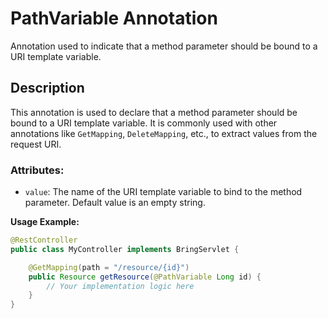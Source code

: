 # PathVariable Annotation

Annotation used to indicate that a method parameter should be bound to a URI template variable.

## Description
This annotation is used to declare that a method parameter should be bound to a URI template variable. It is commonly used with other annotations like `GetMapping`, `DeleteMapping`, etc., to extract values from the request URI.

### Attributes:
- `value`: The name of the URI template variable to bind to the method parameter. Default value is an empty string.

**Usage Example:**
```java
@RestController
public class MyController implements BringServlet {

    @GetMapping(path = "/resource/{id}")
    public Resource getResource(@PathVariable Long id) {
        // Your implementation logic here
    }
}
```